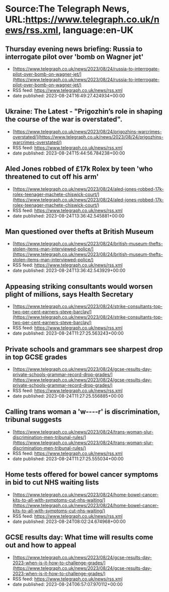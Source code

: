 # Source:The Telegraph News, URL:https://www.telegraph.co.uk/news/rss.xml, language:en-UK

## Thursday evening news briefing: Russia to interrogate pilot over 'bomb on Wagner jet'
 - [https://www.telegraph.co.uk/news/2023/08/24/russia-to-interrogate-pilot-over-bomb-on-wagner-jet/](https://www.telegraph.co.uk/news/2023/08/24/russia-to-interrogate-pilot-over-bomb-on-wagner-jet/)
 - RSS feed: https://www.telegraph.co.uk/news/rss.xml
 - date published: 2023-08-24T16:49:27.424934+00:00



## Ukraine: The Latest - "Prigozhin’s role in shaping the course of the war is overstated".
 - [https://www.telegraph.co.uk/news/2023/08/24/prigozhins-warcrimes-overstated/](https://www.telegraph.co.uk/news/2023/08/24/prigozhins-warcrimes-overstated/)
 - RSS feed: https://www.telegraph.co.uk/news/rss.xml
 - date published: 2023-08-24T15:44:56.784238+00:00



## Aled Jones robbed of £17k Rolex by teen 'who threatened to cut off his arm'
 - [https://www.telegraph.co.uk/news/2023/08/24/aled-jones-robbed-17k-rolex-teenager-machete-chiswick-court/](https://www.telegraph.co.uk/news/2023/08/24/aled-jones-robbed-17k-rolex-teenager-machete-chiswick-court/)
 - RSS feed: https://www.telegraph.co.uk/news/rss.xml
 - date published: 2023-08-24T13:36:42.545881+00:00



## Man questioned over thefts at British Museum
 - [https://www.telegraph.co.uk/news/2023/08/24/british-museum-thefts-stolen-items-man-interviewed-police/](https://www.telegraph.co.uk/news/2023/08/24/british-museum-thefts-stolen-items-man-interviewed-police/)
 - RSS feed: https://www.telegraph.co.uk/news/rss.xml
 - date published: 2023-08-24T13:36:42.543929+00:00



## Appeasing striking consultants would worsen plight of millions, says Health Secretary
 - [https://www.telegraph.co.uk/news/2023/08/24/strike-consultants-top-two-per-cent-earners-steve-barclay/](https://www.telegraph.co.uk/news/2023/08/24/strike-consultants-top-two-per-cent-earners-steve-barclay/)
 - RSS feed: https://www.telegraph.co.uk/news/rss.xml
 - date published: 2023-08-24T11:27:25.563243+00:00



## Private schools and grammars see sharpest drop in top GCSE grades
 - [https://www.telegraph.co.uk/news/2023/08/24/gcse-results-day-private-schools-grammar-record-drop-grades/](https://www.telegraph.co.uk/news/2023/08/24/gcse-results-day-private-schools-grammar-record-drop-grades/)
 - RSS feed: https://www.telegraph.co.uk/news/rss.xml
 - date published: 2023-08-24T11:27:25.556885+00:00



## Calling trans woman a 'w----r' is discrimination, tribunal suggests
 - [https://www.telegraph.co.uk/news/2023/08/24/trans-woman-slur-discrimination-men-tribunal-rules/](https://www.telegraph.co.uk/news/2023/08/24/trans-woman-slur-discrimination-men-tribunal-rules/)
 - RSS feed: https://www.telegraph.co.uk/news/rss.xml
 - date published: 2023-08-24T11:27:25.555034+00:00



## Home tests offered for bowel cancer symptoms in bid to cut NHS waiting lists
 - [https://www.telegraph.co.uk/news/2023/08/24/home-bowel-cancer-kits-to-all-with-symptoms-cut-nhs-waiting/](https://www.telegraph.co.uk/news/2023/08/24/home-bowel-cancer-kits-to-all-with-symptoms-cut-nhs-waiting/)
 - RSS feed: https://www.telegraph.co.uk/news/rss.xml
 - date published: 2023-08-24T08:02:24.674968+00:00



## GCSE results day: What time will results come out and how to appeal
 - [https://www.telegraph.co.uk/news/2023/08/24/gcse-results-day-2023-when-is-it-how-to-challenge-grades/](https://www.telegraph.co.uk/news/2023/08/24/gcse-results-day-2023-when-is-it-how-to-challenge-grades/)
 - RSS feed: https://www.telegraph.co.uk/news/rss.xml
 - date published: 2023-08-24T06:57:07.970112+00:00



